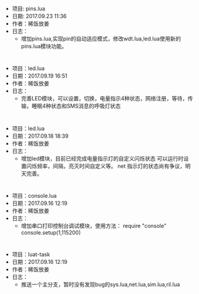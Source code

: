 #
- 项目: pins.lua
- 日期: 2017.09.23 11:36
- 作者：稀饭放姜
- 日志：  
    - 增加pins.lua,实现pin的自动适应模式，修改wdt.lua,led.lua使用新的pins.lua模块功能。
#
- 项目：led.lua
- 日期：2017.09.19 16:51
- 作者：稀饭放姜
- 日志：  
    - 完善LED模块，可以设置，切换，电量指示4种状态，网络注册，等待，传输，睡眠4种状态和SMS消息的呼吸灯状态
#
- 项目：led.lua
- 日期：2017.09.18 18:39
- 作者：稀饭放姜
- 日志：
    - 增加led模块，目前已经完成电量指示灯的自定义闪烁状态
    可以运行时设置闪烁频率，间隔，亮灭时间自定义等。
    net 指示灯的状态尚有争议，明天完善。

#
- 项目：console.lua
- 日期：2017.09.16 12:19
- 作者：稀饭放姜
- 日志：
    - 增加串口打印控制台调试模块，使用方法：
        require "console"
        console.setup(1,115200)
#
- 项目：luat-task
- 日期：2017.09.16 12:19
- 作者：稀饭放姜
- 日志：
    - 推送一个主分支，暂时没有发现bug的sys.lua,net.lua,sim.lua,ril.lua


